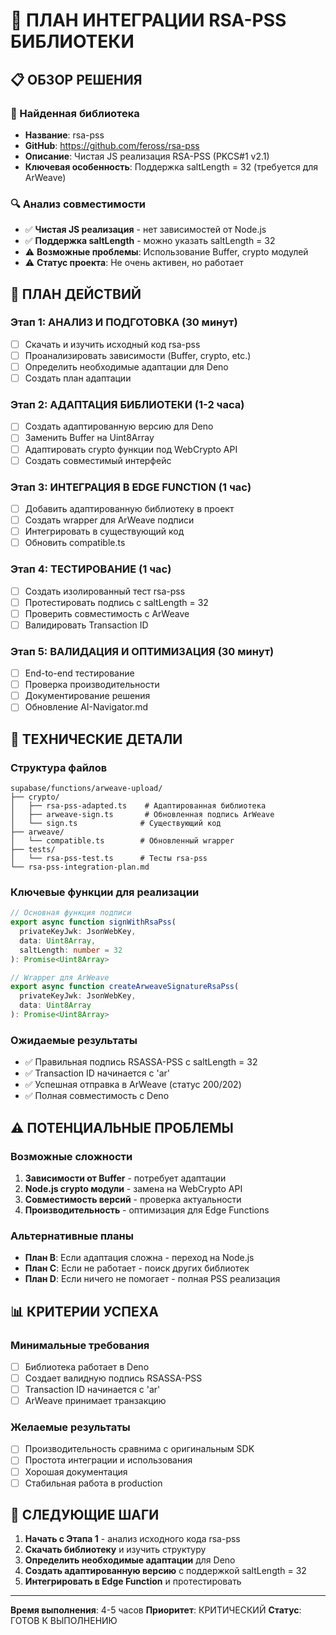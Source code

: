 # 🎯 ПЛАН ИНТЕГРАЦИИ RSA-PSS БИБЛИОТЕКИ

## 📋 ОБЗОР РЕШЕНИЯ

### 🎯 Найденная библиотека
- **Название**: rsa-pss
- **GitHub**: https://github.com/feross/rsa-pss
- **Описание**: Чистая JS реализация RSA-PSS (PKCS#1 v2.1)
- **Ключевая особенность**: Поддержка saltLength = 32 (требуется для ArWeave)

### 🔍 Анализ совместимости
- ✅ **Чистая JS реализация** - нет зависимостей от Node.js
- ✅ **Поддержка saltLength** - можно указать saltLength = 32
- ⚠️ **Возможные проблемы**: Использование Buffer, crypto модулей
- ⚠️ **Статус проекта**: Не очень активен, но работает

## 🚀 ПЛАН ДЕЙСТВИЙ

### Этап 1: АНАЛИЗ И ПОДГОТОВКА (30 минут)
- [ ] Скачать и изучить исходный код rsa-pss
- [ ] Проанализировать зависимости (Buffer, crypto, etc.)
- [ ] Определить необходимые адаптации для Deno
- [ ] Создать план адаптации

### Этап 2: АДАПТАЦИЯ БИБЛИОТЕКИ (1-2 часа)
- [ ] Создать адаптированную версию для Deno
- [ ] Заменить Buffer на Uint8Array
- [ ] Адаптировать crypto функции под WebCrypto API
- [ ] Создать совместимый интерфейс

### Этап 3: ИНТЕГРАЦИЯ В EDGE FUNCTION (1 час)
- [ ] Добавить адаптированную библиотеку в проект
- [ ] Создать wrapper для ArWeave подписи
- [ ] Интегрировать в существующий код
- [ ] Обновить compatible.ts

### Этап 4: ТЕСТИРОВАНИЕ (1 час)
- [ ] Создать изолированный тест rsa-pss
- [ ] Протестировать подпись с saltLength = 32
- [ ] Проверить совместимость с ArWeave
- [ ] Валидировать Transaction ID

### Этап 5: ВАЛИДАЦИЯ И ОПТИМИЗАЦИЯ (30 минут)
- [ ] End-to-end тестирование
- [ ] Проверка производительности
- [ ] Документирование решения
- [ ] Обновление AI-Navigator.md

## 🔧 ТЕХНИЧЕСКИЕ ДЕТАЛИ

### Структура файлов
```
supabase/functions/arweave-upload/
├── crypto/
│   ├── rsa-pss-adapted.ts    # Адаптированная библиотека
│   ├── arweave-sign.ts       # Обновленная подпись ArWeave
│   └── sign.ts              # Существующий код
├── arweave/
│   └── compatible.ts        # Обновленный wrapper
├── tests/
│   └── rsa-pss-test.ts      # Тесты rsa-pss
└── rsa-pss-integration-plan.md
```

### Ключевые функции для реализации
```typescript
// Основная функция подписи
export async function signWithRsaPss(
  privateKeyJwk: JsonWebKey,
  data: Uint8Array,
  saltLength: number = 32
): Promise<Uint8Array>

// Wrapper для ArWeave
export async function createArweaveSignatureRsaPss(
  privateKeyJwk: JsonWebKey,
  data: Uint8Array
): Promise<Uint8Array>
```

### Ожидаемые результаты
- ✅ Правильная подпись RSASSA-PSS с saltLength = 32
- ✅ Transaction ID начинается с 'ar'
- ✅ Успешная отправка в ArWeave (статус 200/202)
- ✅ Полная совместимость с Deno

## ⚠️ ПОТЕНЦИАЛЬНЫЕ ПРОБЛЕМЫ

### Возможные сложности
1. **Зависимости от Buffer** - потребует адаптации
2. **Node.js crypto модули** - замена на WebCrypto API
3. **Совместимость версий** - проверка актуальности
4. **Производительность** - оптимизация для Edge Functions

### Альтернативные планы
- **План B**: Если адаптация сложна - переход на Node.js
- **План C**: Если не работает - поиск других библиотек
- **План D**: Если ничего не помогает - полная PSS реализация

## 📊 КРИТЕРИИ УСПЕХА

### Минимальные требования
- [ ] Библиотека работает в Deno
- [ ] Создает валидную подпись RSASSA-PSS
- [ ] Transaction ID начинается с 'ar'
- [ ] ArWeave принимает транзакцию

### Желаемые результаты
- [ ] Производительность сравнима с оригинальным SDK
- [ ] Простота интеграции и использования
- [ ] Хорошая документация
- [ ] Стабильная работа в production

## 🎯 СЛЕДУЮЩИЕ ШАГИ

1. **Начать с Этапа 1** - анализ исходного кода rsa-pss
2. **Скачать библиотеку** и изучить структуру
3. **Определить необходимые адаптации** для Deno
4. **Создать адаптированную версию** с поддержкой saltLength = 32
5. **Интегрировать в Edge Function** и протестировать

---

**Время выполнения**: 4-5 часов
**Приоритет**: КРИТИЧЕСКИЙ
**Статус**: ГОТОВ К ВЫПОЛНЕНИЮ 